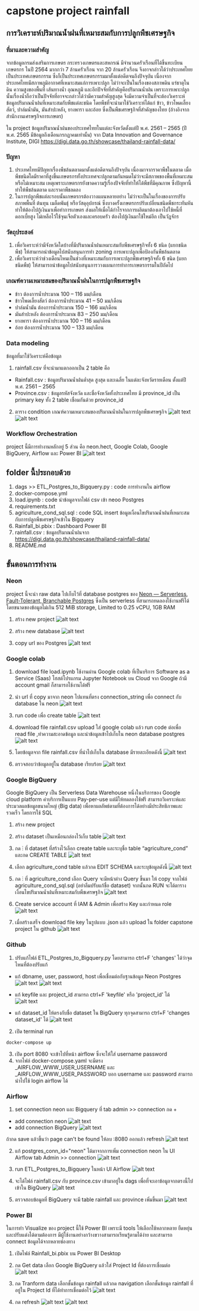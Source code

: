 # capstone project rainfall
## การวิเคราะห์ปริมาณน้ำฝนที่เหมาะสมกับการปลูกพืชเศรษฐกิจ
### ที่มาและความสำคัญ

จากข้อมูลกรมส่งเสริมการเกษตร กระทรวงเกษตรและสหกรณ์ มีจำนวนครัวเรือนที่ได้ขึ้นทะเบียนเกษตรกร ในปี 2564 มากกว่า 7 ล้านครัวเรือน จาก 20 ล้านครัวเรือน จึงอาจกล่าวได้ว่าประเทศไทยเป็นประเทศเกษตรกรรม ซึ่งก็เป็นประเทศเกษตรกรรมมาตั้งแต่อดีตจนถึงปัจจุบัน เนื่องจากประเทศไทยมีสภาพภูมิอากาศที่เหมาะสมแก่การเพาะปลูก ไม่ว่าจะเป็นในเรื่องของสภาพดิน แร่ธาตุในดิน ความสูงของพื้นที่ เส้นทางน้ำ อุณหภูมิ และอีกปัจจัยที่สำคัญคือปริมาณน้ำฝน เพราะการเพาะปลูกนั้นเรื่องน้ำถือว่าเป็นปัจจัยที่อาจจะกล่าวได้ว่ามีความสำคัญสูงสุด จึงมีความจำเป็นที่จะต้องวิเคราะห์ข้อมูลปริมาณน้ำฝนที่เหมาะสมกับพืชแต่ละชนิด โดยพืชที่จะนำมาใช้วิเคราะห์ได้แก่ ข้าว, ข้าวโพดเลี้ยงสัตว์, ปาล์มน้ำมัน, มันสำปะหลัง, ยางพารา และอ้อย ซึ่งเป็นพืชเศรษฐกิจที่สำคัญของไทย (อ้างอิงจากสำนักงานเศรษฐกิจการเกษตร)

ใน project ข้อมูลปริมาณน้ำฝนของประเทศไทยในแต่ละจังหวัดตั้งแต่ปี พ.ศ. 2561 – 2565 (ปี พ.ศ. 2565 มีข้อมูลถึงเดือนกรกฎาคมเท่านั้น) จาก Data Innovation and Governance Institute, DIGI
https://digi.data.go.th/showcase/thailand-rainfall-data/

### ปัญหา

1. ประเทศไทยมีปัญหาเรื่องพืชล้นตลาดมาตั้งแต่อดีตจนถึงปัจจุบัน เนื่องมาจากราคาพืชในตลาด เมื่อพืชชนิดใดมีราคาที่สูงขึ้นเกษตรกรทั้งประเทศจะปลูกตามกันหมดไม่ว่าจะมีสภาพของพื้นที่เหมาะสมหรือไม่เหมาะสม เหตุเพราะเกษตรกรยังขาดความรู้เรื่องปัจจัยที่ทำให้ได้พืชที่มีคุณภาพ ซึ่งปัญหานี้ทำให้พืชล้นตลาด และราคาพืชลดลง
2. ในการปลูกพืชแต่ละรอบนั้นเกษตรกรต้องวางแผนหลายอย่าง ไม่ว่าจะเป็นในเรื่องของการปรับสภาพพื้นที่ ต้นทุน เมล็ดพันธุ์ หรือวัสดุอุปกรณ์ ซึ่งบางครั้งเกษตรกรปรับเปลี่ยนชนิดพืชกระทันหัน ทำให้ต้องไปกู้เงินมาเพื่อทำการเกษตร ส่งผลให้เมื่อได้กำไรจากการผลิตมาต้องเอาไปใช้หนี้ที่ดอกเบี้ยสูง ไม่เหลือไว้ใช้จุนเจือตัวเองและครอบครัว ต้องไปกู้เงินมาใช้ใหม่อีก เป็นวัฏจักร

### วัตถุประสงค์

1. เพื่อวิเคราะห์ว่ามีจังหวัดใดบ้างที่มีปริมาณน้ำฝนเหมาะสมกับพืชเศรษฐกิจทั้ง 6 ชนิด (แยกชนิดพืช) ให้สามารถนำข้อมูลไปสนับสนุนการทำ  zoning การเพาะปลูกเพื่อป้องกันพืชล้นตลาด
2. เพื่อวิเคราะห์ว่าช่วงเดือนไหนเป็นช่วงที่เหมาะสมกับการเพาะปลูกพืชเศรษฐกิจทั้ง 6 ชนิด (แยกชนิดพืช) ให้สามารถนำข้อมูลไปสนับสนุนการวางแผนการทำการเกษตรกรรมในปีถัดไป

### เกณฑ์ความเหมาะสมของปริมาณน้ำฝนในการปลูกพืชเศรษฐกิจ

- ข้าว ต้องการน้ำประมาณ 100 – 116 มม/เดือน
- ข้าวโพดเลี้ยงสัตว์ ต้องการน้ำประมาณ 41 – 50 มม/เดือน
- ปาล์มน้ำมัน ต้องการน้ำประมาณ 150 – 166 มม/เดือน
- มันสำปะหลัง ต้องการน้ำประมาณ 83 – 250 มม/เดือน
- ยางพารา ต้องการน้ำประมาณ 100 – 116 มม/เดือน
- อ้อย ต้องการน้ำประมาณ 100 – 133 มม/เดือน

### Data modeling

ข้อมูลที่มาใช้วิเคราะห์คือข้อมูล
1. rainfall.csv ที่จะนำมาแตกออกเป็น 2 table คือ
- Rainfall.csv : ข้อมูลปริมาณน้ำฝนต่ำสุด สูงสุด และเฉลี่ย ในแต่ละจังหวัดรายเดือน ตั้งแต่ปี พ.ศ. 2561 – 2565
- Province.csv : ข้อมูลรหัสจังหวัด และชื่อจังหวัดทั้งประเทศไทย มี province_id เป็น primary key
ทั้ง 2 table เชื่อมกันด้วย province_id
2. ตาราง condition เกณฑ์ความเหมาะสมของปริมาณน้ำฝนในการปลูกพืชเศรษฐกิจ
![alt text](<image/Screenshot 2024-05-09 092832.png>)
![alt text](<image/Screenshot 2024-05-09 094138.png>)
### Workflow Orchestration

project นี้มีการทำงานหลักอยู่ 5 ส่วน คือ neon.hect, Google Colab, Google BigQuery, Airflow และ Power BI 
![alt text](<image/Screenshot 2024-05-09 093536.png>)

## folder นี้ประกอบด้วย
1. dags >> ETL_Postgres_to_Bigquery.py : code การทำงานใน airflow
2. docker-compose.yml
3. load.ipynb : code นำข้อมูลจากไฟล์ csv เข้า neoo Postgres
4. requirements.txt
5. agriculture_cond_sql.sql : code SQL insert ข้อมูลเงื่อนไขปริมาณน้ำฝนที่เหมาะสมกับการปลูกพืชเศรษฐกิจเข้าใน Bigquery
6. Rainfall_bi.pbix : Dashboard Power BI
7. rainfall.csv : ข้อมูลปริมาณน้ำฝนจาก https://digi.data.go.th/showcase/thailand-rainfall-data/
7. README.md

## ขั้นตอนการทำงาน

### Neon
project นี้จะนำ raw data ไปเก็บไว้ที่ database postgres ของ [Neon — Serverless, Fault-Tolerant, Branchable Postgres](https://neon.tech/) ซึ่งเป็น serverless ที่สามารถทดลองใช้งานฟรีได้โดยขนาดของข้อมูลไม่เกิน 512 MiB storage, Limited to 0.25 vCPU, 1GB RAM

1. สร้าง new project
![alt text](<image/Screenshot 2024-05-06 165009.png>)

2. สร้าง new database
![alt text](<image/Screenshot 2024-05-06 170344.png>)

3. copy url ของ Postgres
![alt text](<image/Screenshot 2024-05-06 172344.png>)

### Google colab
1. download file load.ipynb ใช้งานผ่าน Google colab ที่เป็นบริการ Software as a Service (Saas) โฮสต์โปรแกรม Jupyter Notebook บน Cloud จาก Google ถ้ามี account gmail ก็สามารถใช้งานได้ฟรี

2. นำ url ที่ copy มาจาก neon ไปแทนที่ตรง connection_string เพื่อ connect กับ database ใน neon
![alt text](<image/Screenshot 2024-05-06 170120.png>)

3. run code เพื่อ create table
![alt text](<image/Screenshot 2024-05-06 170957.png>)

4. download file rainfall.csv upload ใส่ google colab แล้ว run code ต่อเพื่อ read file ,ทำความสะอาดข้อมูล และนำข้อมูลเข้าไปเก็บใน neon database postgres 
![alt text](<image/Screenshot 2024-05-06 171137.png>)

5. โดยข้อมูลจาก file rainfall.csv ที่นำไปเก็บใน database มีรายละเอียดดังนี้
![alt text](<image/Screenshot 2024-05-06 211232.png>)

6. ตรวจสอบว่าข้อมูลอยู่ใน database เรียบร้อย
![alt text](<image/Screenshot 2024-05-06 182801.png>)

### Google BigQuery
Google BigQuery เป็น Serverless Data Warehouse หนึ่งในบริการของ Google cloud platform ค่าบริการเป็นแบบ Pay-per-use แต่มีให้ทดลองใช้ฟรี สามารถวิเคราะห์และประมวลผลข้อมูลขนาดใหญ่ (ฺBig data) เพื่อหาผลลัพธ์ตามที่ต้องการได้อย่างมีประสิทธิภาพและรวดเร็ว โดยการใช้ SQL
1. สร้าง new project
2. สร้าง dataset เป็นเหมือนกล่องไว้เก็บ table
![alt text](<image/Screenshot 2024-05-07 225507.png>)

3. กด ⋮ ที่ dataset ที่สร้างไว้เลือก create table และระบุชื่อ table “agriculture_cond” และกด CREATE TABLE
![alt text](<image/Screenshot 2024-05-07 225618.png>)

4. เลือก agriculture_cond table แล้วกด EDIT SCHEMA และระบุข้อมูลดังนี้
![alt text](<image/Screenshot 2024-05-07 193439.png>)

5. กด ⋮ ที่ agriculture_cond เลือก Query จะมีหน้าต่าง Query ขึ้นมา ให้ copy จากไฟล์ agriculture_cond_sql.sql (อย่าลืมปรับแก้ชื่อ dataset) จากนั้นกด RUN จะได้ตารางเงื่อนไขปริมาณน้ำฝนที่เหมาะสมกับพืชเศรษฐกิจ
![alt text](<image/Screenshot 2024-05-07 225956.png>)

6. Create service account ที่ IAM & Admin เพื่อสร้าง Key และกำหนด role
![alt text](<image/Screenshot 2024-05-07 230137.png>)

7. เมื่อสร้างเสร็จ download file key ในรูปแบบ .json แล้ว upload ใน folder capstone project ใน github 
![alt text](<image/Screenshot 2024-05-06 185017.png>)


### Github
1. ปรับแก้ไฟล์ ETL_Postgres_to_Bigquery.py โดยสามารถ ctrl+F 'changes' ได้ว่าจุดไหนที่ต้องปรับแก้

- แก้ dbname, user, password, host เพื่อเชื่อมต่อกับฐานข้อมูล Neon Postgres
![alt text](<image/Screenshot 2024-05-06 185949.png>)
![alt text](<image/Screenshot 2024-05-06 190724.png>)

-  แก้ keyfile และ project_id สามารถ ctrl+F 'keyfile' หรือ 'project_id' ได้
![alt text](<image/Screenshot 2024-05-07 230458.png>)


- แก้ dataset_id ให้ตรงกับชื่อ dataset ใน BigQuery ทุกจุดสามารถ ctrl+F 'changes dataset_id' ได้
![alt text](<image/Screenshot 2024-05-07 221853.png>)

2. เปิด terminal run

```sh
docker-compose up
```
3. เปิด port 8080 จะเข้าไปที่หน้า airflow ซึ่งจะให้ใส่ username password
4. จากไฟล์ docker-compose.yaml จะมีตรง _AIRFLOW_WWW_USER_USERNAME และ _AIRFLOW_WWW_USER_PASSWORD บอก username และ password  สามารถนำไปใช้ login airflow ได้

### Airflow
1. set connection neon และ Bigquery ที่ tab admin >> connection กด + 
- add connection neon
![alt text](<image/Screenshot 2024-05-07 222449.png>)
- add connection BigQuery
![alt text](<image/Screenshot 2024-05-07 222859.png>)

ถ้ากด save แล้วขึ้นว่า page can't be found ให้ลบ :8080 ออกแล้ว refresh
![alt text](<image/Screenshot 2024-05-07 200524.png>)

2. แก้ postgres_conn_id="neon" ได้มาจากการเพิ่ม connection neon ใน UI Airflow tab Admin >> connection
![alt text](<image/Screenshot 2024-05-07 212956.png>)

3. run ETL_Postgres_to_Bigquery ในหน้า UI Airflow
![alt text](<image/Screenshot 2024-05-07 223127.png>)

4. จะได้ไฟล์ rainfall.csv กับ province.csv เข้ามาอยู่ใน dags เพื่อที่จะเอาข้อมูลจากตรงนี้ไปเข้าใน BigQuery
![alt text](<image/Screenshot 2024-05-07 223439.png>)

3. ตรวจสอบข้อมูลที่ BigQuery จะมี table rainfall และ province เพิ่มขึ้นมา
![alt text](<image/Screenshot 2024-05-07 224739.png>)

### Power BI
ในการทำ Visualize ของ project นี้ใช้ Power BI เพราะมี tools ให้เลือกใช้หลากหลาย ยืดหยุ่นและปรับแต่งได้ตามต้องการ มีผู้ใช้งานอย่างกว้างขวางสามารถเรียนรู้ตามได้ง่าย และสามารถ connect ข้อมูลได้จากหลายช่องทาง
1. เปิดไฟล์ Rainfall_bi.pbix บน Power BI Desktop
2. กด Get data เลือก Google BigQuery แล้วใส่ Project Id ที่ต้องการเชื่อมต่อ
![alt text](<image/Screenshot 2024-05-09 102442.png>)

3. กด Tranform data เลือกชั้นข้อมูล rainfall แล้วกด navigation เลือกชั้นข้อมูล rainfall ที่อยู่ใน Project Id ที่ได้ทำการเชื่อมต่อไว้
![alt text](<image/Screenshot 2024-05-09 102654.png>)

4. กด refresh
![alt text](image/image-1.png)
![alt text](image/image-2.png)